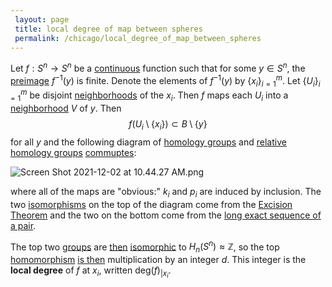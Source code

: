 ```yaml
---
 layout: page
 title: local degree of map between spheres
 permalink: /chicago/local_degree_of_map_between_spheres
---
```

Let $f:S^n\to S^n$ be a [continuous](https://mathgloss.github.io/MathGloss/classification_of_group_homomorphisms_Z_to_G) function such that for some $y\in S^n$, the [preimage](https://mathgloss.github.io/MathGloss/continuous) $f^{-1}(y)$ is finite. Denote the elements of $f^{-1}(y)$ by $\{x_i\}_{i=1}^m$. Let $\{U_i\}_{i=1}^m$ be disjoint [neighborhoods](https://mathgloss.github.io/MathGloss/preimage) of the $x_i$. Then $f$ maps each $U_i$ into a [neighborhood](https://mathgloss.github.io/MathGloss/neighborhood) $V$ of $y$. Then $$f(U_i \setminus \{x_i\}) \subset B\setminus \{y\}$$ for all $y$ and the following diagram of [homology groups](https://mathgloss.github.io/MathGloss/neighborhood) and [relative homology groups](https://mathgloss.github.io/MathGloss/homology_group) [commuptes](https://mathgloss.github.io/MathGloss/relative_homology_groups):

![Screen Shot 2021-12-02 at 10.44.27 AM.png](https://mathgloss.github.io/MathGloss/commutative_diagram)

where all of the maps are "obvious:" $k_i$ and $p_i$ are induced by inclusion. The two [isomorphisms](https://mathgloss.github.io/MathGloss/group_homomorphism) on the top of the diagram come from the [Excision Theorem](https://mathgloss.github.io/MathGloss/Excision_Theorem) and the two on the bottom come from the [long exact sequence of a pair](https://mathgloss.github.io/MathGloss/long_exact_sequence_of_a_pair).

The top two [groups](https://mathgloss.github.io/MathGloss/group) are [then](https://mathgloss.github.io/MathGloss/reduced_homology_of_the_sphere) [isomorphic](https://mathgloss.github.io/MathGloss/###################isomorphic) to $H_n(S^n) \approx\mathbb Z$, so the top [homomorphism](https://mathgloss.github.io/MathGloss/###################homomorphism) [is then](https://mathgloss.github.io/MathGloss/classification_of_group_homomorphisms_Z_to_G) multiplication by an integer $d$. This integer is the **local degree** of $f$ at $x_i$, written $\text{deg}(f)_{|x_i}$.

